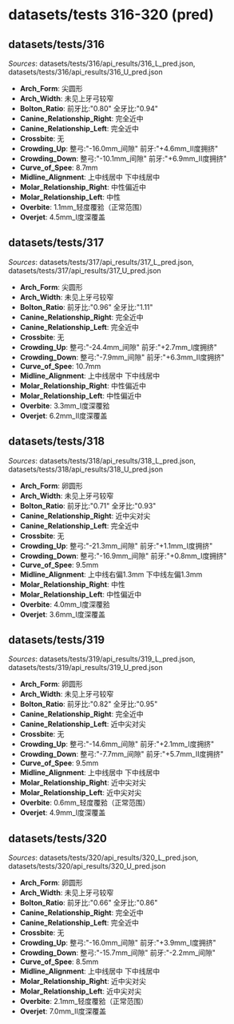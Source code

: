 # datasets/tests 316-320 (pred)

## datasets/tests/316

_Sources_: datasets/tests/316/api_results/316_L_pred.json, datasets/tests/316/api_results/316_U_pred.json


- **Arch_Form**: 尖圆形
- **Arch_Width**: 未见上牙弓较窄
- **Bolton_Ratio**: 前牙比:"0.80" 全牙比:"0.94"
- **Canine_Relationship_Right**: 完全近中
- **Canine_Relationship_Left**: 完全近中
- **Crossbite**: 无
- **Crowding_Up**: 整弓:"-16.0mm_间隙" 前牙:"+4.6mm_II度拥挤"
- **Crowding_Down**: 整弓:"-10.1mm_间隙" 前牙:"+6.9mm_II度拥挤"
- **Curve_of_Spee**: 8.7mm
- **Midline_Alignment**: 上中线居中 下中线居中
- **Molar_Relationship_Right**: 中性偏近中
- **Molar_Relationship_Left**: 中性
- **Overbite**: 1.1mm_轻度覆𬌗（正常范围）
- **Overjet**: 4.5mm_Ⅰ度深覆盖

## datasets/tests/317

_Sources_: datasets/tests/317/api_results/317_L_pred.json, datasets/tests/317/api_results/317_U_pred.json


- **Arch_Form**: 尖圆形
- **Arch_Width**: 未见上牙弓较窄
- **Bolton_Ratio**: 前牙比:"0.96" 全牙比:"1.11"
- **Canine_Relationship_Right**: 完全近中
- **Canine_Relationship_Left**: 完全近中
- **Crossbite**: 无
- **Crowding_Up**: 整弓:"-24.4mm_间隙" 前牙:"+2.7mm_I度拥挤"
- **Crowding_Down**: 整弓:"-7.9mm_间隙" 前牙:"+6.3mm_II度拥挤"
- **Curve_of_Spee**: 10.7mm
- **Midline_Alignment**: 上中线居中 下中线居中
- **Molar_Relationship_Right**: 中性偏近中
- **Molar_Relationship_Left**: 中性偏近中
- **Overbite**: 3.3mm_Ⅰ度深覆𬌗
- **Overjet**: 6.2mm_Ⅱ度深覆盖

## datasets/tests/318

_Sources_: datasets/tests/318/api_results/318_L_pred.json, datasets/tests/318/api_results/318_U_pred.json


- **Arch_Form**: 卵圆形
- **Arch_Width**: 未见上牙弓较窄
- **Bolton_Ratio**: 前牙比:"0.71" 全牙比:"0.93"
- **Canine_Relationship_Right**: 近中尖对尖
- **Canine_Relationship_Left**: 完全近中
- **Crossbite**: 无
- **Crowding_Up**: 整弓:"-21.3mm_间隙" 前牙:"+1.1mm_I度拥挤"
- **Crowding_Down**: 整弓:"-16.9mm_间隙" 前牙:"+0.8mm_I度拥挤"
- **Curve_of_Spee**: 9.5mm
- **Midline_Alignment**: 上中线右偏1.3mm 下中线左偏1.3mm
- **Molar_Relationship_Right**: 中性
- **Molar_Relationship_Left**: 中性偏近中
- **Overbite**: 4.0mm_Ⅰ度深覆𬌗
- **Overjet**: 3.6mm_Ⅰ度深覆盖

## datasets/tests/319

_Sources_: datasets/tests/319/api_results/319_L_pred.json, datasets/tests/319/api_results/319_U_pred.json


- **Arch_Form**: 卵圆形
- **Arch_Width**: 未见上牙弓较窄
- **Bolton_Ratio**: 前牙比:"0.82" 全牙比:"0.95"
- **Canine_Relationship_Right**: 完全近中
- **Canine_Relationship_Left**: 近中尖对尖
- **Crossbite**: 无
- **Crowding_Up**: 整弓:"-14.6mm_间隙" 前牙:"+2.1mm_I度拥挤"
- **Crowding_Down**: 整弓:"-7.7mm_间隙" 前牙:"+5.7mm_II度拥挤"
- **Curve_of_Spee**: 9.5mm
- **Midline_Alignment**: 上中线居中 下中线居中
- **Molar_Relationship_Right**: 近中尖对尖
- **Molar_Relationship_Left**: 近中尖对尖
- **Overbite**: 0.6mm_轻度覆𬌗（正常范围）
- **Overjet**: 4.9mm_Ⅰ度深覆盖

## datasets/tests/320

_Sources_: datasets/tests/320/api_results/320_L_pred.json, datasets/tests/320/api_results/320_U_pred.json


- **Arch_Form**: 卵圆形
- **Arch_Width**: 未见上牙弓较窄
- **Bolton_Ratio**: 前牙比:"0.66" 全牙比:"0.86"
- **Canine_Relationship_Right**: 完全近中
- **Canine_Relationship_Left**: 完全近中
- **Crossbite**: 无
- **Crowding_Up**: 整弓:"-16.0mm_间隙" 前牙:"+3.9mm_I度拥挤"
- **Crowding_Down**: 整弓:"-15.7mm_间隙" 前牙:"-2.2mm_间隙"
- **Curve_of_Spee**: 8.5mm
- **Midline_Alignment**: 上中线居中 下中线居中
- **Molar_Relationship_Right**: 近中尖对尖
- **Molar_Relationship_Left**: 近中尖对尖
- **Overbite**: 2.1mm_轻度覆𬌗（正常范围）
- **Overjet**: 7.0mm_Ⅱ度深覆盖
